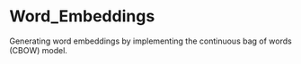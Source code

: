# Word_Embeddings
Generating word embeddings by implementing the continuous bag of words (CBOW) model.
